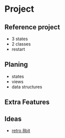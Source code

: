 # Project

## Reference project

- 3 states
- 2 classes
- restart

## Planing

- states
- views
- data structures

## Extra Features


## Ideas

- [retro 8bit](https://www.youtube.com/watch?v=Fugbn_PExSg)
